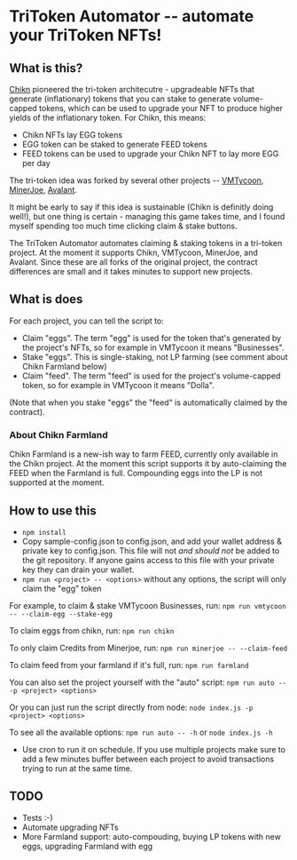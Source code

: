 # TriToken Automator -- automate your TriToken NFTs!

## What is this?
[Chikn](https://chikn.farm) pioneered the tri-token architecutre - upgradeable NFTs that generate (inflationary) tokens that you can stake to generate volume-capped tokens, which can be used to upgrade your NFT to produce higher yields of the inflationary token. For Chikn, this means:
* Chikn NFTs lay EGG tokens
* EGG token can be staked to generate FEED tokens
* FEED tokens can be used to upgrade your Chikn NFT to lay more EGG per day

The tri-token idea was forked by several other projects -- [VMTycoon](https://vmtycoon.io), [MinerJoe](https://minerjoe.com/), [Avalant](https://avalant.com).

It might be early to say if this idea is sustainable (Chikn is definitly doing well!), but one thing is certain - managing this game takes time, and I found myself spending too much time clicking claim & stake buttons.

The TriToken Automator automates claiming & staking tokens in a tri-token project. At the moment it supports Chikn, VMTycoon, MinerJoe, and Avalant. Since these are all forks of the original project, the contract differences are small and it takes minutes to support new projects.

## What is does
For each project, you can tell the script to:
* Claim "eggs". The term "egg" is used for the token that's generated by the project's NFTs, so for example in VMTycoon it means "Businesses".
* Stake "eggs". This is single-staking, not LP farming (see comment about Chikn Farmland below)
* Claim "feed". The term "feed" is used for the project's volume-capped token, so for example in VMTycoon it means "Dolla".

(Note that when you stake "eggs" the "feed" is automatically claimed by the contract).

### About Chikn Farmland
Chikn Farmland is a new-ish way to farm FEED, currently only available in the Chikn project. At the moment this script supports it by auto-claiming the FEED when the Farmland is full. Compounding eggs into the LP is not supported at the moment.


## How to use this
* `npm install`
* Copy sample-config.json to config.json, and add your wallet address & private key to config.json. This file will not *and should not* be added to the git repository. If anyone gains access to this file with your private key they can drain your wallet.
* `npm run <project> -- <options>` without any options, the script will only claim the "egg" token

For example, to claim & stake VMTycoon Businesses, run:
`npm run vmtycoon -- --claim-egg --stake-egg` 

To claim eggs from chikn, run:
`npm run chikn`

To only claim Credits from Minerjoe, run:
`npm run minerjoe -- --claim-feed`

To claim feed from your farmland if it's full, run:
`npm run farmland`

You can also set the project yourself with the "auto" script:
`npm run auto -- -p <project> <options>`

Or you can just run the script directly from node:
`node index.js -p <project> <options>`

To see all the available options:
`npm run auto -- -h`
or 
`node index.js -h`

* Use cron to run it on schedule. If you use multiple projects make sure to add a few minutes buffer between each project to avoid transactions trying to run at the same time.

## TODO
* Tests :-)
* Automate upgrading NFTs
* More Farmland support: auto-compouding, buying LP tokens with new eggs, upgrading Farmland with egg
